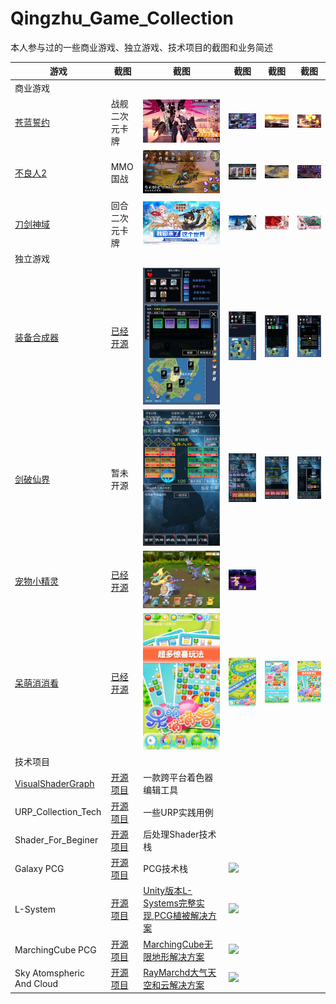 # Qingzhu_Game_Collection
 本人参与过的一些商业游戏、独立游戏、技术项目的截图和业务简述


| 游戏 | 截图 | 截图 | 截图 | 截图 |截图 |
| - | - | --- | --- | - |- |
| 商业游戏 |  
|<a href="https://github.com/zwluoqi/Qingzhu_Game_Collection/tree/main/Business_Game_Collection/苍蓝誓约">苍蓝誓约</a> |战舰二次元卡牌| ![](Business_Game_Collection/苍蓝誓约/images/iPhone_0.jpg) | ![](Business_Game_Collection/苍蓝誓约/images/iPhone_1.jpg) | ![](Business_Game_Collection/苍蓝誓约/images/iPhone_2.jpg) | ![](Business_Game_Collection/苍蓝誓约/images/iPhone_3.jpg) |
|<a href="https://github.com/zwluoqi/Qingzhu_Game_Collection/tree/main/Business_Game_Collection/不良人2">不良人2</a>|MMO国战|![](Business_Game_Collection/不良人2/images/iPhone_0.jpg) | ![](Business_Game_Collection/不良人2/images/iPhone_1.jpg) | ![](Business_Game_Collection/不良人2/images/iPhone_2.jpg) | ![](Business_Game_Collection/不良人2/images/iPhone_3.jpg) |
|<a href="https://github.com/zwluoqi/Qingzhu_Game_Collection/tree/main/Business_Game_Collection/刀剑神域">刀剑神域</a>|回合二次元卡牌| ![](Business_Game_Collection/刀剑神域/images/iPhone_0.jpg) | ![](Business_Game_Collection/刀剑神域/images/iPhone_1.jpg) | ![](Business_Game_Collection/刀剑神域/images/iPhone_2.jpg) | ![](Business_Game_Collection/刀剑神域/images/iPhone_3.jpg) |
| 独立游戏 |  
|<a href="https://github.com/zwluoqi/Qingzhu_Game_Collection/tree/main/Independent_Game_Collection/装备合成器">装备合成器</a>|<a href="https://github.com/zwluoqi/TextEquip">已经开源</a>| ![](Independent_Game_Collection/装备合成器/images/0.PNG) | ![](Independent_Game_Collection/装备合成器/images/1.PNG) | ![](Independent_Game_Collection/装备合成器/images/2.PNG) | ![](Independent_Game_Collection/装备合成器/images/3.PNG) | 
|<a href="https://github.com/zwluoqi/Qingzhu_Game_Collection/tree/main/Independent_Game_Collection/剑破仙界">剑破仙界</a>|暂未开源| ![](Independent_Game_Collection/剑破仙界/images/IMG_5356.PNG) | ![](Independent_Game_Collection/剑破仙界/images/IMG_5357.PNG) | ![](Independent_Game_Collection/剑破仙界/images/IMG_5358.PNG) | ![](Independent_Game_Collection/剑破仙界/images/IMG_5359.PNG) | 
|<a href="https://github.com/zwluoqi/Qingzhu_Game_Collection/tree/main/Independent_Game_Collection/宠物小精灵">宠物小精灵</a>|<a href="https://github.com/zwluoqi/RoundRpg">已经开源</a>| ![](Independent_Game_Collection/宠物小精灵/images/nor.png) | ![](Independent_Game_Collection/宠物小精灵/images/enc.png) |||
|<a href="https://github.com/zwluoqi/Qingzhu_Game_Collection/tree/main/Independent_Game_Collection/呆萌消消看">呆萌消消看</a>|<a href="https://github.com/zwluoqi/sanxiao">已经开源</a>| ![](Independent_Game_Collection/呆萌消消看/images/1.jpg) | ![](Independent_Game_Collection/呆萌消消看/images/2.jpg) | ![](Independent_Game_Collection/呆萌消消看/images/3.jpg) | ![](Independent_Game_Collection/呆萌消消看/images/4.jpg)| 
| 技术项目 | 
|<a href="https://github.com/zwluoqi/mobile-visual-shader-editor/wiki/Visual-Shader">VisualShaderGraph</a>|<a href="https://github.com/zwluoqi/mobile-visual-shader-editor">开源项目</a>|一款跨平台着色器编辑工具||
|URP_Collection_Tech|<a href="https://github.com/zwluoqi/URP_Collection_Tech">开源项目</a>|一些URP实践用例||
|Shader_For_Beginer|<a href="https://github.com/zwluoqi/Shader_For_Beginer">开源项目</a>|后处理Shader技术栈||
|Galaxy PCG|<a href="https://github.com/zwluoqi/Galaxy_PCG">开源项目</a>|PCG技术栈| ![](https://workbooko1.oss-cn-hangzhou.aliyuncs.com/uPic/011SimpleOceanWater.png) ||
|L-System|<a href="https://github.com/zwluoqi/LSystems">开源项目</a>| <a href="https://www.bilibili.com/video/BV1P54y1Z7bE">Unity版本L-Systems完整实现,PCG植被解决方案</a> | ![](https://workbooko1.oss-cn-hangzhou.aliyuncs.com/uPic/s07.png) | |
|MarchingCube PCG|<a href="https://github.com/zwluoqi/MarchingCube">开源项目</a>| <a href="https://www.bilibili.com/video/bv1ou411z72k">MarchingCube无限地形解决方案</a>  | ![](https://workbooko1.oss-cn-hangzhou.aliyuncs.com/uPic/seaworld.png) |  |
|Sky Atomspheric And Cloud|<a href="https://github.com/zwluoqi/Clouds">开源项目</a>| <a href="https://www.bilibili.com/video/BV1UY411M7DR/">RayMarchd大气天空和云解决方案</a>  | ![](https://workbooko1.oss-cn-hangzhou.aliyuncs.com/uPic/S013-SkyAtomsphericAndCloud.png) |  |




